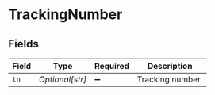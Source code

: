 # TrackingNumber


## Fields

| Field              | Type               | Required           | Description        |
| ------------------ | ------------------ | ------------------ | ------------------ |
| `tn`               | *Optional[str]*    | :heavy_minus_sign: | Tracking number.   |